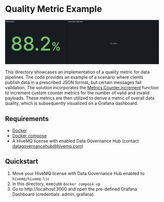 # Quality Metric Example
![](grafana.gif)

This directory showcases an implementation of a quality metric for data pipelines. 
The code provides an example of a scenario where clients publish data in a prescribed JSON format, but certain messages fail validation. 
The solution incorporates the [Metrics.Counter.increment](https://docs.hivemq.com/hivemq/4.16/data-governance-hub/policies.html#metrics-counter-increment-function) function to increment custom counter metrics for the number of valid and invalid payloads.
These metrics are then utilized to derive a metric of overall data quality, which is subsequently visualized on a Grafana dashboard.

## Requirements
- [Docker](https://www.docker.com/) 
- [Docker compose](https://docs.docker.com/compose/) 
- A HiveMQ license with enabled Data Governance Hub (contact [datagovernancehub@hivemq.com](mailto:datagovernancehub@hivemq.com))

## Quickstart

1. Move your HiveMQ license with Data Governance Hub enabled to `hivemq/hivemq.lic`
2. In this directory, execute `docker compose up`
3. Go to http://localhost:3000 and open the pre-defined Grafana Dashboard (credentials: admin, grafana)